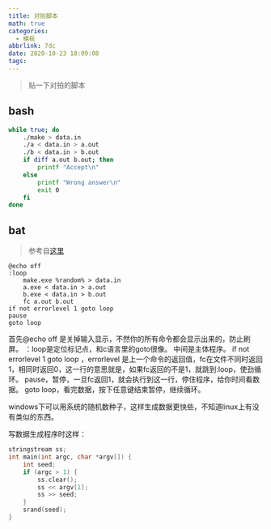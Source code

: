 ```yaml
---
title: 对拍脚本
math: true
categories:
  - 模板
abbrlink: 7dc
date: 2020-10-23 18:09:08
tags:
---
```



> 贴一下对拍的脚本


## bash

```BASH
while true; do
    ./make > data.in
    ./a < data.in > a.out
    ./b < data.in > b.out
    if diff a.out b.out; then 
        printf "Accept\n"
    else
        printf "Wrong answer\n"
        exit 0
    fi 
done
```



## bat

> 参考自[这里](https://blog.csdn.net/weixin-41162823/article/details/87382479)

```
@echo off  
:loop  
    make.exe %random% > data.in
    a.exe < data.in > a.out
    b.exe < data.in > b.out
    fc a.out b.out 
if not errorlevel 1 goto loop  
pause
goto loop
```

首先@echo off 是关掉输入显示，不然你的所有命令都会显示出来的，防止刷屏。 
：loop是定位标记点，和c语言里的goto很像。 
中间是主体程序。 
if not errorlevel 1 goto loop ，errorlevel 是上一个命令的返回值，fc在文件不同时返回1，相同时返回$0$，这一行的意思就是，如果fc返回的不是$1$，就跳到:loop，使劲循环。 
pause，暂停，一旦fc返回$1$，就会执行到这一行，停住程序，给你时间看数据。 
goto loop，看完数据，按下任意键结束暂停，继续循环。

$\text{windows}$下可以用系统的随机数种子，这样生成数据更快些，不知道$\text{linux}$上有没有类似的东西。

写数据生成程序时这样：

```cpp
stringstream ss;
int main(int argc, char *argv[]) {
    int seed;
    if (argc > 1) {
        ss.clear();
        ss << argv[1];
        ss >> seed;
    }
    srand(seed);
}
```

